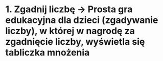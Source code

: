 # 1. Zgadnij liczbę -> Prosta gra edukacyjna dla dzieci (zgadywanie liczby), w której w nagrodę za zgadnięcie liczby, wyświetla się tabliczka mnożenia
